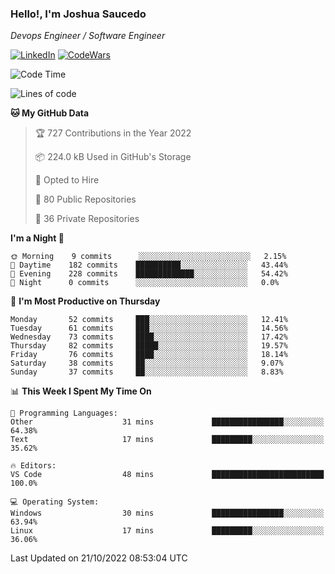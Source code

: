 ### Hello!, I'm Joshua Saucedo
*Devops Engineer / Software Engineer*  

[![LinkedIn](https://img.shields.io/badge/LinkedIn-0073b1?logo=linkedin&style=flat-square&logoColor=white)](https://www.linkedin.com/in/joshua-nathanael-saucedo-uriarte-bb0336169/)
[![CodeWars](https://www.codewars.com/users/joshuansu0897/badges/micro)](https://www.codewars.com/users/joshuansu0897)

<!--START_SECTION:waka-->
![Code Time](http://img.shields.io/badge/Code%20Time-252%20hrs%2057%20mins-blue)

![Lines of code](https://img.shields.io/badge/From%20Hello%20World%20I%27ve%20Written-2%20Million%20lines%20of%20code-blue)

**🐱 My GitHub Data** 

> 🏆 727 Contributions in the Year 2022
 > 
> 📦 224.0 kB Used in GitHub's Storage 
 > 
> 💼 Opted to Hire
 > 
> 📜 80 Public Repositories 
 > 
> 🔑 36 Private Repositories  
 > 
**I'm a Night 🦉** 

```text
🌞 Morning    9 commits      ░░░░░░░░░░░░░░░░░░░░░░░░░   2.15% 
🌆 Daytime    182 commits    ██████████░░░░░░░░░░░░░░░   43.44% 
🌃 Evening    228 commits    █████████████░░░░░░░░░░░░   54.42% 
🌙 Night      0 commits      ░░░░░░░░░░░░░░░░░░░░░░░░░   0.0%

```
📅 **I'm Most Productive on Thursday** 

```text
Monday       52 commits     ███░░░░░░░░░░░░░░░░░░░░░░   12.41% 
Tuesday      61 commits     ███░░░░░░░░░░░░░░░░░░░░░░   14.56% 
Wednesday    73 commits     ████░░░░░░░░░░░░░░░░░░░░░   17.42% 
Thursday     82 commits     █████░░░░░░░░░░░░░░░░░░░░   19.57% 
Friday       76 commits     ████░░░░░░░░░░░░░░░░░░░░░   18.14% 
Saturday     38 commits     ██░░░░░░░░░░░░░░░░░░░░░░░   9.07% 
Sunday       37 commits     ██░░░░░░░░░░░░░░░░░░░░░░░   8.83%

```


📊 **This Week I Spent My Time On** 

```text
💬 Programming Languages: 
Other                    31 mins             ████████████████░░░░░░░░░   64.38% 
Text                     17 mins             █████████░░░░░░░░░░░░░░░░   35.62%

🔥 Editors: 
VS Code                  48 mins             █████████████████████████   100.0%

💻 Operating System: 
Windows                  30 mins             ████████████████░░░░░░░░░   63.94% 
Linux                    17 mins             █████████░░░░░░░░░░░░░░░░   36.06%

```


 Last Updated on 21/10/2022 08:53:04 UTC
<!--END_SECTION:waka-->
